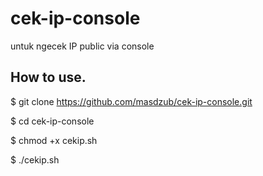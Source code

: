 # cek-ip-console
untuk ngecek IP public via console

## How to use.
$ git clone https://github.com/masdzub/cek-ip-console.git

$ cd cek-ip-console 

$ chmod +x cekip.sh 

$ ./cekip.sh
